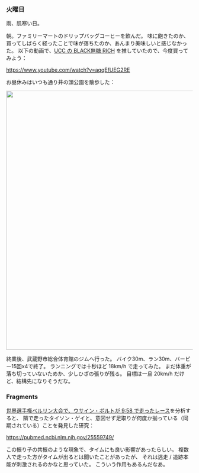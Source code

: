 ### 火曜日

雨、肌寒い日。

朝。ファミリーマートのドリップバッグコーヒーを飲んだ。
味に飽きたのか、買ってしばらく経ったことで味が落ちたのか、あんまり美味しいと感じなかった。
以下の動画で、[UCC の BLACK無糖 RICH](https://www.ucc.co.jp/product/drink/coffee/black/black-rich-can-375g.html) を推していたので、今度買ってみよう：

https://www.youtube.com/watch?v=aqqEfUEG2RE

お昼休みはいつも通り井の頭公園を散歩した：

<img src="https://i.imgur.com/9Wqo3AE.jpg" width="700">

終業後、武蔵野市総合体育館のジムへ行った。
バイク30m、ラン30m、バーピー15回x4で終了。
ランニングでは十秒ほど 18km/h で走ってみた。
まだ体重が落ち切っていないためか、少しひざの張りが残る。
目標は一旦 20km/h だけど、結構先になりそうだな。

### Fragments

[世界選手権ベルリン大会で、ウサイン・ボルトが 9:58 で走ったレース](https://www.youtube.com/watch?v=2A23MvLiItw)を分析すると、
隣で走ったタイソン・ゲイと、意図せず足取りが何度か揃っている（同期されている）ことを発見した研究：

https://pubmed.ncbi.nlm.nih.gov/25559749/

この振り子の共振のような現象で、タイムにも良い影響があったらしい。
複数人で走った方がタイムが出るとは聞いたことがあったが、
それは逃走 / 追跡本能が刺激されるのかなと思っていた。
こういう作用もあるんだなあ。